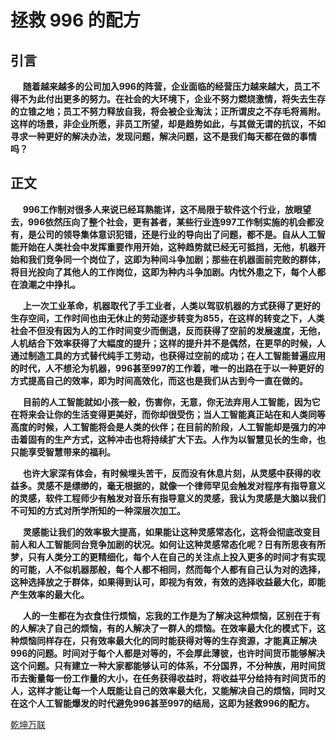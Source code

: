 # 拯救 996 的配方
## 引言
&nbsp;&nbsp;&nbsp;&nbsp;&nbsp;**随着越来越多的公司加入996的阵营，企业面临的经营压力越来越大，员工不得不为此付出更多的努力。在社会的大环境下，企业不努力燃烧激情，将失去生存的立锥之地；员工不努力释放自我，将会被企业淘汰；正所谓皮之不存毛将焉附。这样的场景，非企业所愿，非员工所望，却是趋势如此，与其做无谓的抗议，不如寻求一种更好的解决办法，发现问题，解决问题，这不是我们每天都在做的事情吗？**
## 正文

&nbsp;&nbsp;&nbsp;&nbsp;&nbsp;**996工作制对很多人来说已经耳熟能详，这不局限于软件这个行业，放眼望去，996依然压向了整个社会，更有甚者，某些行业连997工作制实施的机会都没有，是公司的领导集体意识犯错，还是行业的导向出了问题，都不是。自从人工智能开始在人类社会中发挥重要作用开始，这种趋势就已经无可抵挡，无他，机器开始和我们竞争同一个岗位了，这即为种间斗争加剧；那些在机器面前完败的群体，将目光投向了其他人的工作岗位，这即为种内斗争加剧。内忧外患之下，每个人都在浪潮之中挣扎。**

&nbsp;&nbsp;&nbsp;&nbsp;&nbsp;**上一次工业革命，机器取代了手工业者，人类以驾驭机器的方式获得了更好的生存空间，工作时间也由无休止的劳动逐步转变为855，在这样的转变之下，人类社会不但没有因为人的工作时间变少而倒退，反而获得了空前的发展速度，无他，人机结合下效率获得了大幅度的提升；这样的提升并不是偶然，在更早的时候，人通过制造工具的方式替代纯手工劳动，也获得过空前的成功；在人工智能普遍应用的时代，人不想沦为机器，996甚至997的工作着，唯一的出路在于以一种更好的方式提高自己的效率，即为时间高效化，而这也是我们从古到今一直在做的。**

&nbsp;&nbsp;&nbsp;&nbsp;&nbsp;**目前的人工智能就如小孩一般，伤害你，无意，你无法弃用人工智能，因为它在将来会让你的生活变得更美好，而你却很受伤；当人工智能真正站在和人类同等高度的时候，人工智能将会是人类的伙伴；在目前的阶段，人工智能却是强力的冲击着固有的生产方式，这种冲击也将持续扩大下去。人作为以智慧见长的生命，也只能享受智慧带来的福利。**

&nbsp;&nbsp;&nbsp;&nbsp;&nbsp;**也许大家深有体会，有时候埋头苦干，反而没有休息片刻，从灵感中获得的收益多。灵感不是缥缈的，毫无根据的，就像一个律师罕见会触发对程序有指导意义的灵感，软件工程师少有触发对音乐有指导意义的灵感，我认为灵感是大脑以我们不可知的方式对所学所知的一种深层次加工。**

&nbsp;&nbsp;&nbsp;&nbsp;&nbsp;**灵感能让我们的效率极大提高，如果能让这种灵感常态化，这将会彻底改变目前人和人工智能同台竞争加剧的状况。如何让这种灵感常态化呢？日有所思夜有所梦，只有人类分工的更精细化，每个人在自己的关注点上投入更多的时间才有实现的可能，人不似机器那般，每个人都不相同，然而每个人都有自己认为对的选择，这种选择放之于群体，如果得到认可，即视为有效，有效的选择收益最大化，即能产生效率的最大化。**

&nbsp;&nbsp;&nbsp;&nbsp;&nbsp;**人的一生都在为衣食住行烦恼，忘我的工作是为了解决这种烦恼，区别在于有的人解决了自己的烦恼，有的人解决了一群人的烦恼。在效率最大化的模式下，这种烦恼同样存在，只有效率最大化的同时能获得对等的生存资源，才能真正解决996的问题。时间对于每个人都是对等的，不会厚此薄彼，也许时间货币能够解决这个问题。只有建立一种大家都能够认可的体系，不分国界，不分种族，用时间货币去衡量每一份工作量的大小，在任务获得收益时，将收益平分给持有时间货币的人，这样才能让每一个人既能让自己的效率最大化，又能解决自己的烦恼，同时又在这个人工智能爆发的时代避免996甚至997的结局，这即为拯救996的配方。**

[乾坤万联](http://39.105.146.63/symphony/article/1553937361255)